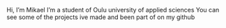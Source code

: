 Hi, I’m Mikael
I’m a student of Oulu university of applied sciences
You can see some of the projects ive made and been part of on my github



